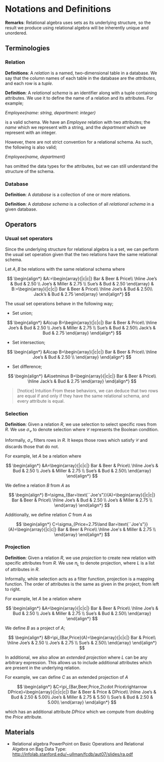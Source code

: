 # Notations and Definitions

**Remarks**: Relational algebra uses sets as its underlying structure, so the result we produce using relational algebra will be inherently unique and unordered.

## Terminologies

### Relation

**Definitions**: A *relation* is a named, two-dimensional table in a database. We say that the column names of each table in the database are the *attributes*, and each row is a *tuple*.

**Definition**: A *relational schema* is an identifier along with a tuple containing attributes. We use it to define the name of a relation and its attributes. For example;

*Employee(name: string, department: integer)*

is a valid schema. We have an *Employee* relation with two attributes; the *name* which we represent with a string, and the *department* which we represent with an integer.

However, there are not strict convention for a relational schema. As such, the following is also valid;

*Employee(name, department)*

has omitted the data types for the attributes, but we can still understand the structure of the schema.

### Database

**Definition**: A *database* is a collection of one or more relations.

**Definition**: A *database schema* is a collection of all *relational schema* in a given database.

## Operators

### Usual set operators

Since the underlying structure for relational algebra is a set, we can perform the usual set operation given that the two relations have the same relational schema. 

Let $A,B$ be relations with the same relational schema where

$$
\begin{align*}
&A:=\begin{array}{|c|c|}
Bar & Beer & Price\\ 
\hline 
Joe’s & Bud & 2.50 \\
Joe’s & Miller & 2.75 \\ 
Sue’s & Bud & 2.50
\end{array}
& B:=\begin{array}{|c|c|}
Bar & Beer & Price\\ 
\hline 
Joe’s & Bud & 2.50\\
Jack’s & Bud & 2.75
\end{array}
\end{align*}
$$

The usual set operations behave in the following way;

- Set union;

$$
\begin{align*}
&A\cup B=\begin{array}{|c|c|}
Bar & Beer & Price\\ 
\hline 
Joe’s & Bud & 2.50 \\
Joe’s & Miller & 2.75 \\ 
Sue’s & Bud & 2.50\\
Jack’s & Bud & 2.75
\end{array}
\end{align*}
$$

- Set intersection;

$$
\begin{align*}
&A\cap B=\begin{array}{|c|c|}
Bar & Beer & Price\\ 
\hline 
Joe’s & Bud & 2.50 \\
\end{array}
\end{align*}
$$

- Set difference;

$$
\begin{align*}
&A\setminus B=\begin{array}{|c|c|}
Bar & Beer & Price\\ 
\hline 
Jack’s & Bud & 2.75
\end{array}
\end{align*}
$$

> [!notice] Intuition
> From these behaviors, we can deduce that two rows are equal if and only if they have the same relational schema, and every attribute is equal.

### Selection

**Definition**: Given a relation $R$, we use selection to select specific rows from $R$. We use $\sigma_{\mathcal{C}}$ to denote selection where $\mathcal{C}$ represents the Boolean condition.

Informally, $\sigma_{\mathcal{C}}$ filters rows in $R$. It keeps those rows which satisfy $\mathcal{C}$ and discards those that do not.

For example, let $A$ be a relation where

$$
\begin{align*}
&A=\begin{array}{|c|c|}
Bar & Beer & Price\\ 
\hline 
Joe’s & Bud & 2.50 \\
Joe’s & Miller & 2.75 \\ 
Sue’s & Bud & 2.50\\
\end{array}
\end{align*}
$$

We define a relation $B$ from $A$ as

$$
\begin{align*}
B=\sigma_{Bar=\text{``Joe's"}}(A)=\begin{array}{|c|c|}
Bar & Beer & Price\\ 
\hline 
Joe’s & Bud & 2.50 \\
Joe’s & Miller & 2.75 \\ 
\end{array}
\end{align*}
$$

Additionally, we define relation $C$ from $A$ as

$$
\begin{align*}
C=\sigma_{Price=2.75\land Bar=\text{``Joe's"}}(A)=\begin{array}{|c|c|}
Bar & Beer & Price\\ 
\hline 
Joe's & Miller & 2.75 \\ 
\end{array}
\end{align*}
$$

### Projection

**Definition**: Given a relation $R$, we use *projection* to create new relation with specific attributes from $R$. We use $\pi_{L}$ to denote projection, where $L$ is a list of attributes in $R$.

Informally, while selection acts as a filter function, projection is a mapping function. The order of attributes is the same as given in the project, from left to right.

For example, let $A$ be a relation where

$$
\begin{align*}
&A=\begin{array}{|c|c|}
Bar & Beer & Price\\ 
\hline 
Joe’s & Bud & 2.50 \\
Joe’s & Miller & 2.75 \\ 
Sue’s & Bud & 2.50\\
\end{array}
\end{align*}
$$

We define $B$ as a project of $A$;

$$
\begin{align*}
&B=\pi_{Bar,Price}(A)=\begin{array}{|c|c|}
Bar &  Price\\ 
\hline 
Joe’s & 2.50 \\
Joe’s & 2.75 \\ 
Sue’s & 2.50\\
\end{array}
\end{align*}
$$

In additional, we also allow an *extended projection* where $L$ can be any arbitrary expression. This allows us to include additional attributes which are present in the underlying relation.

For example, we can define $C$ as an extended projection of $A$

$$
\begin{align*}
&C=\pi_{Bar,Beer,Price,2\cdot Price\rightarrow DPrice}=\begin{array}{|c|c|c|}
Bar & Beer & Price & DPrice\\ 
\hline 
Joe’s & Bud & 2.50 & 5.00\\
Joe’s & Miller & 2.75 & 5.50 \\ 
Sue’s & Bud & 2.50 & 5.00\\
\end{array}
\end{align*}
$$

which has an additional attribute *DPrice* which we compute from doubling the *Price* attribute.

## Materials

- Relational algebra PowerPoint on Basic Operations and Relational Algebra on Bag Data Type: http://infolab.stanford.edu/~ullman/fcdb/aut07/slides/ra.pdf